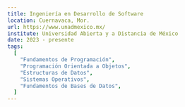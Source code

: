 ```yaml
---
title: Ingeniería en Desarrollo de Software
location: Cuernavaca, Mor.
url: https://www.unadmexico.mx/
institute: Universidad Abierta y a Distancia de México
date: 2023 - presente
tags:
  [
    "Fundamentos de Programación",
    "Programación Orientada a Objetos",
    "Estructuras de Datos",
    "Sistemas Operativos",
    "Fundamentos de Bases de Datos",
  ]
---
```

